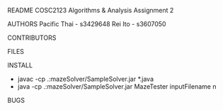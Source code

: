 README
COSC2123 Algorithms & Analysis Assignment 2

AUTHORS
Pacific Thai - s3429648
Rei Ito - s3607050

CONTRIBUTORS


FILES


INSTALL
- javac -cp .:mazeSolver/SampleSolver.jar *.java
- java -cp .:mazeSolver/SampleSolver.jar MazeTester inputFilename n

BUGS
